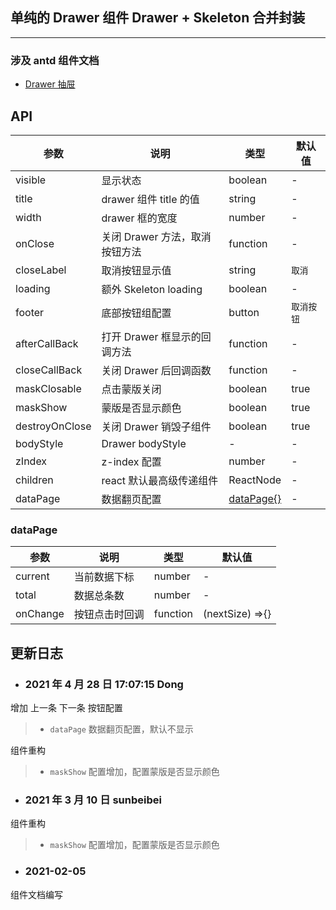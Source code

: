 ## 单纯的 Drawer 组件 Drawer + Skeleton 合并封装

---

### 涉及 antd 组件文档

- [Drawer 抽屉](https://ant.design/components/drawer-cn/)

## API

| 参数 | 说明 | 类型 | 默认值 |
| --- | --- | --- | --- |
| visible | 显示状态 | boolean | - |
| title | drawer 组件 title 的值 | string | - |
| width | drawer 框的宽度 | number | - |
| onClose | 关闭 Drawer 方法，取消按钮方法 | function | - |
| closeLabel | 取消按钮显示值 | string | `取消` |
| loading | 额外 Skeleton loading | boolean | - |
| footer | 底部按钮组配置 | button | `取消按钮` |
| afterCallBack | 打开 Drawer 框显示的回调方法 | function | - |
| closeCallBack | 关闭 Drawer 后回调函数 | function | - |
| maskClosable | 点击蒙版关闭 | boolean | true |
| maskShow | 蒙版是否显示颜色 | boolean | true |
| destroyOnClose | 关闭 Drawer 销毁子组件 | boolean | true |
| bodyStyle | Drawer bodyStyle | - | - |
| zIndex | z-index 配置 | number | - |
| children | react 默认最高级传递组件 | ReactNode | - |
| dataPage | 数据翻页配置 | <a href="#formItems">dataPage{}</a> | - |

### <a id="dataPage">dataPage</a>

| 参数     | 说明           | 类型     | 默认值          |
| -------- | -------------- | -------- | --------------- |
| current  | 当前数据下标   | number   | -               |
| total    | 数据总条数     | number   | -               |
| onChange | 按钮点击时回调 | function | (nextSize) =>{} |

## 更新日志

- ### 2021 年 4 月 28 日 17:07:15 Dong

增加 上一条 下一条 按钮配置

> - `dataPage` 数据翻页配置，默认不显示

组件重构

> - `maskShow` 配置增加，配置蒙版是否显示颜色

- ### 2021 年 3 月 10 日 sunbeibei

组件重构

> - `maskShow` 配置增加，配置蒙版是否显示颜色

- ### 2021-02-05

组件文档编写
